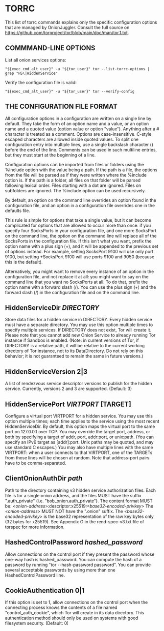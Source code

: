 # TORRC

This list of torrc commands explains only the specific configuration options that are managed by OnionJuggler. Consult the full source on https://github.com/torproject/tor/blob/main/doc/man/tor.1.txt.

## COMMMAND-LINE OPTIONS

List all onion services options:
```
"${exec_cmd_alt_user}" -u "${tor_user}" tor --list-torrc-options | grep "HS\|HiddenService"
```

Verify the configuration file is valid:
```
"${exec_cmd_alt_user}" -u "${tor_user}" tor --verify-config
```

## THE CONFIGURATION FILE FORMAT

All configuration options in a configuration are written on a single line by default. They take the form of an option name and a value, or an option name and a quoted value (option value or option "value"). Anything after a # character is treated as a comment. Options are case-insensitive. C-style escaped characters are allowed inside quoted values. To split one configuration entry into multiple lines, use a single backslash character (\) before the end of the line. Comments can be used in such multiline entries, but they must start at the beginning of a line.

Configuration options can be imported from files or folders using the %include option with the value being a path. If the path is a file, the options from the file will be parsed as if they were written where the %include option is. If the path is a folder, all files on that folder will be parsed following lexical order. Files starting with a dot are ignored. Files on subfolders are ignored. The %include option can be used recursively.

By default, an option on the command line overrides an option found in the configuration file, and an option in a configuration file overrides one in the defaults file.

This rule is simple for options that take a single value, but it can become complicated for options that are allowed to occur more than once: if you specify four SocksPorts in your configuration file, and one more SocksPort on the command line, the option on the command line will replace all of the SocksPorts in the configuration file. If this isn’t what you want, prefix the option name with a plus sign (+), and it will be appended to the previous set of options instead. For example, setting SocksPort 9100 will use only port 9100, but setting +SocksPort 9100 will use ports 9100 and 9050 (because this is the default).

Alternatively, you might want to remove every instance of an option in the configuration file, and not replace it at all: you might want to say on the command line that you want no SocksPorts at all. To do that, prefix the option name with a forward slash (/). You can use the plus sign (+) and the forward slash (/) in the configuration file and on the command line.

## HiddenServiceDir *DIRECTORY*

Store data files for a hidden service in DIRECTORY. Every hidden service must have a separate directory. You may use this option multiple times to specify multiple services. If DIRECTORY does not exist, Tor will create it. Please note that you cannot add new Onion Service to already running Tor instance if Sandbox is enabled. (Note: in current versions of Tor, if DIRECTORY is a relative path, it will be relative to the current working directory of Tor instance, not to its DataDirectory. Do not rely on this behavior; it is not guaranteed to remain the same in future versions.)

## HiddenServiceVersion 2|3

A list of rendezvous service descriptor versions to publish for the hidden service. Currently, versions 2 and 3 are supported. (Default: 3)

## HiddenServicePort *VIRTPORT* [TARGET]

Configure a virtual port VIRTPORT for a hidden service. You may use this option multiple times; each time applies to the service using the most recent HiddenServiceDir. By default, this option maps the virtual port to the same port on 127.0.0.1 over TCP. You may override the target port, address, or both by specifying a target of addr, port, addr:port, or unix:path. (You can specify an IPv6 target as [addr]:port. Unix paths may be quoted, and may use standard C escapes.) You may also have multiple lines with the same VIRTPORT: when a user connects to that VIRTPORT, one of the TARGETs from those lines will be chosen at random. Note that address-port pairs have to be comma-separated.

## ClientOnionAuthDir *path*

Path to the directory containing v3 hidden service authorization files. Each file is for a single onion address, and the files MUST have the suffix ".auth_private" (i.e. "bob_onion.auth_private"). The content format MUST be:
<*onion-address*>:descriptor:x25519:<*base32-encoded-privkey*>
The <*onion-address*> MUST NOT have the ".onion" suffix. The <*base32-encoded-privkey*> is the base32 representation of the raw key bytes only (32 bytes for x25519). See Appendix G in the rend-spec-v3.txt file of torspec for more information.

## HashedControlPassword *hashed_password*

Allow connections on the control port if they present the password whose one-way hash is hashed_password. You can compute the hash of a password by running "tor --hash-password password". You can provide several acceptable passwords by using more than one HashedControlPassword line.

## CookieAuthentication 0|1

If this option is set to 1, allow connections on the control port when the connecting process knows the contents of a file named "control_auth_cookie", which Tor will create in its data directory. This authentication method should only be used on systems with good filesystem security. (Default: 0)
